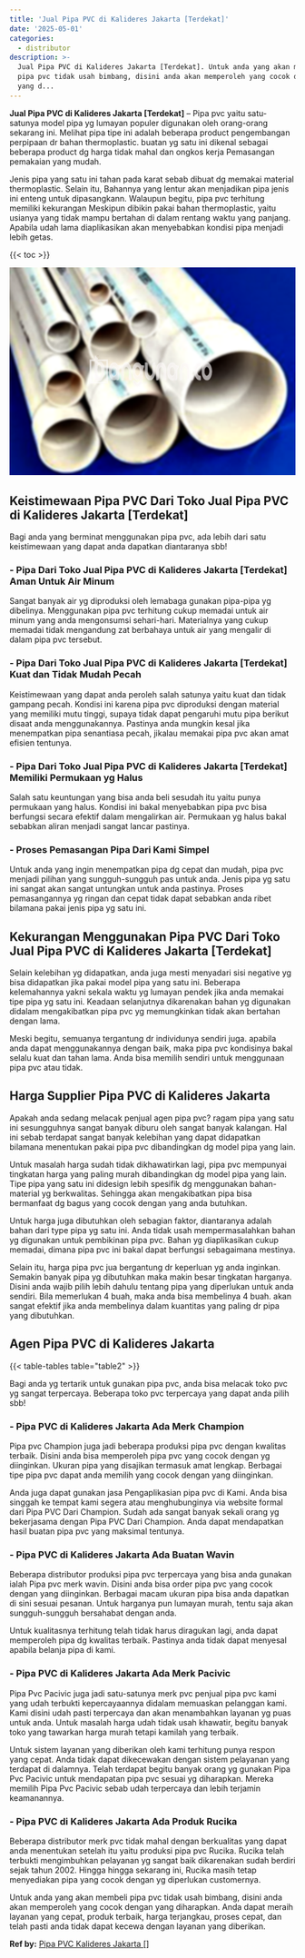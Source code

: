 ```yaml
---
title: 'Jual Pipa PVC di Kalideres Jakarta [Terdekat]'
date: '2025-05-01'
categories:
  - distributor
description: >-
  Jual Pipa PVC di Kalideres Jakarta [Terdekat]. Untuk anda yang akan membeli
  pipa pvc tidak usah bimbang, disini anda akan memperoleh yang cocok dengan
  yang d...
---
```


**Jual Pipa PVC di Kalideres Jakarta \[Terdekat\]** – Pipa pvc yaitu satu-satunya model pipa yg lumayan populer digunakan oleh orang-orang sekarang ini. Melihat pipa tipe ini adalah beberapa product pengembangan perpipaan dr bahan thermoplastic. buatan yg satu ini dikenal sebagai beberapa product dg harga tidak mahal dan ongkos kerja Pemasangan pemakaian yang mudah.

Jenis pipa yang satu ini tahan pada karat sebab dibuat dg memakai material thermoplastic. Selain itu, Bahannya yang lentur akan menjadikan pipa jenis ini enteng untuk dipasangkann. Walaupun begitu, pipa pvc terhitung memiliki kekurangan Meskipun dibikin pakai bahan thermoplastic, yaitu usianya yang tidak mampu bertahan di dalam rentang waktu yang panjang. Apabila udah lama diaplikasikan akan menyebabkan kondisi pipa menjadi lebih getas.

{{< toc >}}

![Jual Pipa PVC di Kalideres Jakarta [Terdekat]](/images/jaul-pipa-pvc-13.png)

## Keistimewaan Pipa PVC Dari Toko Jual Pipa PVC di Kalideres Jakarta \[Terdekat\]

Bagi anda yang berminat menggunakan pipa pvc, ada lebih dari satu keistimewaan yang dapat anda dapatkan diantaranya sbb!

### \- Pipa Dari Toko Jual Pipa PVC di Kalideres Jakarta \[Terdekat\] Aman Untuk Air Minum

Sangat banyak air yg diproduksi oleh lemabaga gunakan pipa-pipa yg dibelinya. Menggunakan pipa pvc terhitung cukup memadai untuk air minum yang anda mengonsumsi sehari-hari. Materialnya yang cukup memadai tidak mengandung zat berbahaya untuk air yang mengalir di dalam pipa pvc tersebut.

### \- Pipa Dari Toko Jual Pipa PVC di Kalideres Jakarta \[Terdekat\] Kuat dan Tidak Mudah Pecah

Keistimewaan yang dapat anda peroleh salah satunya yaitu kuat dan tidak gampang pecah. Kondisi ini karena pipa pvc diproduksi dengan material yang memiliki mutu tinggi, supaya tidak dapat pengaruhi mutu pipa berikut disaat anda menggunakannya. Pastinya anda mungkin kesal jika menempatkan pipa senantiasa pecah, jikalau memakai pipa pvc akan amat efisien tentunya.

### \- Pipa Dari Toko Jual Pipa PVC di Kalideres Jakarta \[Terdekat\] Memiliki Permukaan yg Halus

Salah satu keuntungan yang bisa anda beli sesudah itu yaitu punya permukaan yang halus. Kondisi ini bakal menyebabkan pipa pvc bisa berfungsi secara efektif dalam mengalirkan air. Permukaan yg halus bakal sebabkan aliran menjadi sangat lancar pastinya.

### \- Proses Pemasangan Pipa Dari Kami Simpel

Untuk anda yang ingin menempatkan pipa dg cepat dan mudah, pipa pvc menjadi pilihan yang sungguh-sungguh pas untuk anda. Jenis pipa yg satu ini sangat akan sangat untungkan untuk anda pastinya. Proses pemasangannya yg ringan dan cepat tidak dapat sebabkan anda ribet bilamana pakai jenis pipa yg satu ini.

## Kekurangan Menggunakan Pipa PVC Dari Toko Jual Pipa PVC di Kalideres Jakarta \[Terdekat\]

Selain kelebihan yg didapatkan, anda juga mesti menyadari sisi negative yg bisa didapatkan jika pakai model pipa yang satu ini. Beberapa kelemahannya yakni sekala waktu yg lumayan pendek jika anda memakai tipe pipa yg satu ini. Keadaan selanjutnya dikarenakan bahan yg digunakan didalam mengakibatkan pipa pvc yg memungkinkan tidak akan bertahan dengan lama.

Meski begitu, semuanya tergantung dr individunya sendiri juga. apabila anda dapat menggunakannya dengan baik, maka pipa pvc kondisinya bakal selalu kuat dan tahan lama. Anda bisa memilih sendiri untuk menggunaan pipa pvc atau tidak.

## Harga Supplier Pipa PVC di Kalideres Jakarta

Apakah anda sedang melacak penjual agen pipa pvc? ragam pipa yang satu ini sesungguhnya sangat banyak diburu oleh sangat banyak kalangan. Hal ini sebab terdapat sangat banyak kelebihan yang dapat didapatkan bilamana menentukan pakai pipa pvc dibandingkan dg model pipa yang lain.

Untuk masalah harga sudah tidak dikhawatirkan lagi, pipa pvc mempunyai tingkatan harga yang paling murah dibandingkan dg model pipa yang lain. Tipe pipa yang satu ini didesign lebih spesifik dg menggunakan bahan-material yg berkwalitas. Sehingga akan mengakibatkan pipa bisa bermanfaat dg bagus yang cocok dengan yang anda butuhkan.

Untuk harga juga dibutuhkan oleh sebagian faktor, diantaranya adalah bahan dari type pipa yg satu ini. Anda tidak usah mempermasalahkan bahan yg digunakan untuk pembikinan pipa pvc. Bahan yg diaplikasikan cukup memadai, dimana pipa pvc ini bakal dapat berfungsi sebagaimana mestinya.

Selain itu, harga pipa pvc jua bergantung dr keperluan yg anda inginkan. Semakin banyak pipa yg dibutuhkan maka makin besar tingkatan harganya. Disini anda wajib pilih lebih dahulu tentang pipa yang diperlukan untuk anda sendiri. Bila memerlukan 4 buah, maka anda bisa membelinya 4 buah. akan sangat efektif jika anda membelinya dalam kuantitas yang paling dr pipa yang dibutuhkan.

## Agen Pipa PVC di Kalideres Jakarta

{{< table-tables table="table2" >}}

Bagi anda yg tertarik untuk gunakan pipa pvc, anda bisa melacak toko pvc yg sangat terpercaya. Beberapa toko pvc terpercaya yang dapat anda pilih sbb!

### \- Pipa PVC di Kalideres Jakarta Ada Merk Champion

Pipa pvc Champion juga jadi beberapa produksi pipa pvc dengan kwalitas terbaik. Disini anda bisa memperoleh pipa pvc yang cocok dengan yg diinginkan. Ukuran pipa yang disajikan termasuk amat lengkap. Berbagai tipe pipa pvc dapat anda memilih yang cocok dengan yang diinginkan.

Anda juga dapat gunakan jasa Pengaplikasian pipa pvc di Kami. Anda bisa singgah ke tempat kami segera atau menghubunginya via website formal dari Pipa PVC Dari Champion. Sudah ada sangat banyak sekali orang yg bekerjasama dengan Pipa PVC Dari Champion. Anda dapat mendapatkan hasil buatan pipa pvc yang maksimal tentunya.

### \- Pipa PVC di Kalideres Jakarta Ada Buatan Wavin

Beberapa distributor produksi pipa pvc terpercaya yang bisa anda gunakan ialah Pipa pvc merk wavin. Disini anda bisa order pipa pvc yang cocok dengan yang diinginkan. Berbagai macam ukuran pipa bisa anda dapatkan di sini sesuai pesanan. Untuk harganya pun lumayan murah, tentu saja akan sungguh-sungguh bersahabat dengan anda.

Untuk kualitasnya terhitung telah tidak harus diragukan lagi, anda dapat memperoleh pipa dg kwalitas terbaik. Pastinya anda tidak dapat menyesal apabila belanja pipa di kami.

### \- Pipa PVC di Kalideres Jakarta Ada Merk Pacivic

Pipa Pvc Pacivic juga jadi satu-satunya merk pvc penjual pipa pvc kami yang udah terbukti kepercayaannya didalam memuaskan pelanggan kami. Kami disini udah pasti terpercaya dan akan menambahkan layanan yg puas untuk anda. Untuk masalah harga udah tidak usah khawatir, begitu banyak toko yang tawarkan harga murah tetapi kamilah yang terbaik.

Untuk sistem layanan yang diberikan oleh kami terhitung punya respon yang cepat. Anda tidak dapat dikecewakan dengan sistem pelayanan yang terdapat di dalamnya. Telah terdapat begitu banyak orang yg gunakan Pipa Pvc Pacivic untuk mendapatan pipa pvc sesuai yg diharapkan. Mereka memilih Pipa Pvc Pacivic sebab udah terpercaya dan lebih terjamin keamanannya.

### \- Pipa PVC di Kalideres Jakarta Ada Produk Rucika

Beberapa distributor merk pvc tidak mahal dengan berkualitas yang dapat anda menentukan setelah itu yaitu produksi pipa pvc Rucika. Rucika telah terbukti mengimbuhkan pelayanan yg sangat baik dikarenakan sudah berdiri sejak tahun 2002. Hingga hingga sekarang ini, Rucika masih tetap menyediakan pipa yang cocok dengan yg diperlukan customernya.

Untuk anda yang akan membeli pipa pvc tidak usah bimbang, disini anda akan memperoleh yang cocok dengan yang diharapkan. Anda dapat meraih layanan yang cepat, produk terbaik, harga terjangkau, proses cepat, dan telah pasti anda tidak dapat kecewa dengan layanan yang diberikan.

**Ref by:** [Pipa PVC Kalideres Jakarta []](https://id.wikipedia.org/wiki/Pipa)
